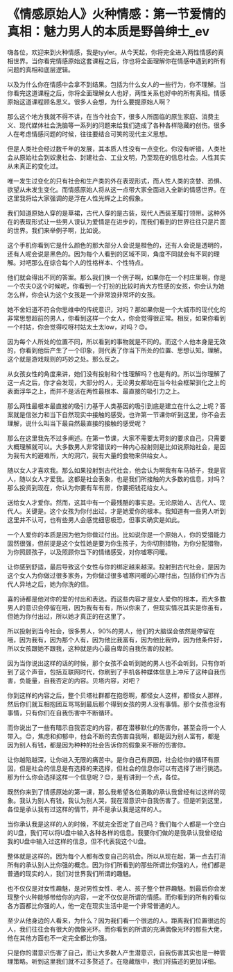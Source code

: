 # 《情感原始人》火种情感：第一节爱情的真相：魅力男人的本质是野兽绅士_ev

嗨各位，欢迎来到火种情感，我是tyyler。从今天起，你将完全进入两性情感的真相世界。当你看完情感原始这套课程之后，你也将全面理解你在情感中遇到的所有问题的真相和底层逻辑。

以及为什么你在情感中会拿不到结果。包括为什么女人的一些行为，你不理解。当你看完这道课程之后，你将全面理解女人也好，两性关系也好中的所有真相。情感原始这道课程顾名思义。很多人会想，为什么要提原始人啊？

那么这个地方我就不得不讲，在当今社会下，很多人所面临的原生家庭、消费主义、现代媒体社会洗脑等一系列的问题来给我们造成了各种各样隐藏的创伤。很多人在考虑情感问题的时候，往往要结合可笑的现代主义思想。

但是人类社会经过数千年的发展，其本质人性没有一点变化。你没有听错，人类社会从原始社会到奴隶社会、封建社会、工业文明，乃至现在的信息社会。人性其实从未真正的变化过。

唯一发生过变化的只有社会和生产类的外在表现形式，而人性人类的贪婪、恐惧、欲望从未发生变化。而情感原始人将从这一点带大家全面进入全新的情感世界。在这里我将给大家强调的是浮在人性光辉之上的假象。

我们知道原始人穿的是草裙，古代人穿的是古装，现代人西装革履打领带。这种外在的表现形式让一些男人误认为爱情是在进步的，而我们看到的世界往往只是片面的世界。我们来举例子啊，比如说。

这个手机你看到它是什么颜色的那大部分人会说是橙色的，还有人会说是透明的，还有人呢会说是黑色的。因为每个人看到的区域不同，角度不同就会有不同的理解。对吧那么在综合每个人的性格样本、个性特点。

他们就会得出不同的答案。那么我们换一个例子啊，如果你在一个村庄里啊，你是一个农夫O这个时候呢，你看到一个打扮的比较时尚大方性感的女孩，你会认为她怎么样，你会认为这个女孩是一个非常浪非常坏的女孩。

她不舍妇道不符合你思维中的传统意识，对吗？那如果你是一个大城市的现代化的非常思想超前的男人，你看到这样一个女人，你会觉得很正常。相反，如果你看到一个村姑，你会觉得哎呀村姑太土太low，对吗？😊。

因为每个人所处的位置不同，所以看到的事物就是不同的。而这个人他本身是无效的，你看到他后产生了一个印象，则代表了你当下所处的位置、思想认知。理解。这个就是游戏规则的巧妙之处。那么反之。

从女孩女性的角度来讲，她们没有投射和个性理解吗？也是有的。所以当你理解了这一点之后，你才会发现，大部分的人，无论男女都站在当今社会框架驯化之上的表面浮华之上，而并不是活在两性最根本、最直接的吸引力之上。

那么两性最根本最直接的吸引力基于人类基因的吸引到底是建立在什么之上呢？答案就是信张力和当下自然现实中接触的感受。也许第一节课你听到这里，你不会去理解，说什么叫当下最自然最直接的接触的感受呢？

那么在这里我先不过多阐述。在第一节课，大家不需要太苛刻的要求自己，只需要大概理解就可以。大多数男人非常错误的一种内心投射则是比如说原始社会，是因为我有大的避难所，大的洞穴，我有大量的食物来供给女人。

随以女人才喜欢我。那么如果投射到古代社会，他会认为啊我有车马轿子，我是官人，随以女人才爱我。这都是社会表象，也是我们所接触的大多数的信息，对吗？那么投资到现在，你认为你要有车有房，你要把钱花给女人。

送给女人才爱你。然而，这其中有一个最残酷的事实是。无论原始人、古代人、现代人。关键是。这个女孩为你付出过，才是她爱你的根本。我知道有一些男人听到这里并不认可，也有些男人会感觉细思极恐，但事实确实是如此。

一个人爱你的本质是因为他为你做过付出。比如说你是一个原始人，你的受猎能力固然很强，但前提是这个女性她是要为你生孩子，为你切割猎物，为你分配猎物，为你照顾孩子，以及照顾你当下的情绪感受，对你嘘寒问暖。

让你感到舒适，最后导致这个女性与你的绑定越来越深。投射到古代社会，是因为这个女人为你做过很多家务，为你做过很多嘘寒问暖的心理付出，包括你们作为古代人异地之后，她为你洗的信。

喜的诗都是他对你的爱的付出和表达。而这些内容才是女人爱你的根本，而大多数男人的意识会停留在哦，因为我有有有，所以你来了，但现实情况其实是你虽有，但她为你付出过，所以她才真正的在这里了。

所以投射到当今社会，很多男人，90%的男人，他们的大脑误会依然是停留在哦，因为我有，因为那个人有，因为他比我富有，因为他比我帅，因为他条件好，所以女孩跟她不跟我，这种就是内心最自卑的自我伤害的投射。

因为当你说出这样的话的时候，那个女孩不会听到她的男人也不会听到，只有你听到了这个声音，包括互联网时代，你刷到了手机各种媒体信息上冲斥了这种自我伤害，负能量，自我否定的内容。贝塔内容，对吧？

你到这样的内容之后，整个贝塔社群都在抱怨啊，都怪女人这样，都怪女人那样，然后你们就互相抱团互骂骂到最后那个得到女孩的男人没有事情。那个女孩也没有事情，只有你们在自我伤害中不断循环。

而你说出了一些有暗示自我否定的内容，都在潜移默化的伤害你，甚至会将一个人带入。😊，焦虑和抑郁中，他会不断的去伤害自我啊，都是因为别人富有，都是因为别人有钱，都是因为种种的社会告诉你的假象来不断的伤害你。

让你越陷越深，让你进入无限的痛苦中。是你自己有原因，社会给你的循环有原因，但是社会的信息是有选择的来选择，但社会的信息你可以有选择了进行挑选。那为什么你会选择这样一个信息呢？😊，是有讲到一个点，各位。

既然你来到了情感原始的第一课，那么我希望各位勇敢的承认我曾经有过这样的现象。我认为别人有钱，我认为别人哭，我在潜意识中自我伤害了。但是听到这里，各位是承认我有过这样的情节，并不是承认我是这样的人。

当你承认我是这样的人的时候，不就完全否定了自己吗？我们每个人都是一个空白的U盘，我们可以将U盘中输入各种各样的信息。我要你们做的是我承认我曾经给我的U盘中输入过这样的信息，但不代表我这个U盘。

整体就是这样的。因为每个人都有改变自己的机会。所以从现在起，第一点去打消所有的承认别人比你强的概念。因为你们所看到的那些所谓比你强的人，他们都是普通的现实的人，我们对世界我们所谓的趣魅。

也不仅仅是对女性趣魅，是对男性女性、老人、孩子整个世界趣魅。到最后你会发现整个火种能够带给你的内容，一定不仅仅是所谓的情感。而你看到的所有的看似各方面都比你强的人，他一定在现实生活中是一个非常普通的人。

至少从他身边的人看来，为什么？因为我们看一个很远的人。距离我们位置很远的人，我们往往会有很大的偶像光环。而你看到的所谓的充满偶像光环的那些大佬，他在其他方面也不一定完全都比你强。

只是你的潜意识伤害了自己，而让大多数人产生潜意识，自我伤害其实也是一种管理策略。听到这里我们就不过多赘述了。在隐藏版中，我们将描述的更加详细。

